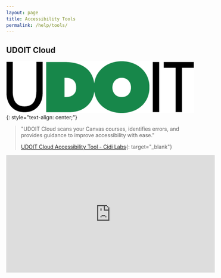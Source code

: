 ```yaml
---
layout: page
title: Accessibility Tools
permalink: /help/tools/
---
```


## UDOIT Cloud

![UDOIT logo](../assets/img/udoit_logo.png){: style="text-align: center;"}

> "UDOIT Cloud scans your Canvas courses, identifies errors, and provides guidance to improve accessibility with ease."
>
> [UDOIT Cloud Accessibility Tool - Cidi Labs](https://cidilabs.com/landing/udoit-accessibility-tool/){: target="_blank"}

<iframe style="text-align: center;" width="560" height="315" src="https://www.youtube.com/embed/gXA4vD7wuws" title="YouTube video player" frameborder="0" allow="accelerometer; autoplay; clipboard-write; encrypted-media; gyroscope; picture-in-picture" allowfullscreen></iframe>